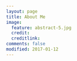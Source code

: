 ```yaml
---
layout: page
title: About Me
image:
  feature: abstract-5.jpg
  credit: 
  creditlink: 
comments: false
modified: 2017-01-12
---
```


